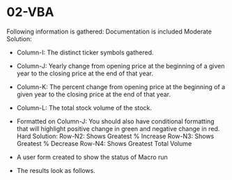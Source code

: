 # 02-VBA
Following information is gathered:
Documentation is included
Moderate Solution:
 * Column-I: The distinct ticker symbols gathered.
 * Column-J: Yearly change from opening price at the beginning of a given year to the closing price at the end of that year.
 * Column-K: The percent change from opening price at the beginning of a given year to the closing price at the end of that year.
 * Column-L: The total stock volume of the stock.
* Formatted on Column-J: You should also have conditional formatting that will highlight positive change in green and negative change in red.
Hard Solution:
Row-N2: Shows Greatest % Increase
Row-N3: Shows Greatest % Decrease
Row-N4: Shows Greatest Total Volume

* A user form created to show the status of Macro run
* The results look as follows.
